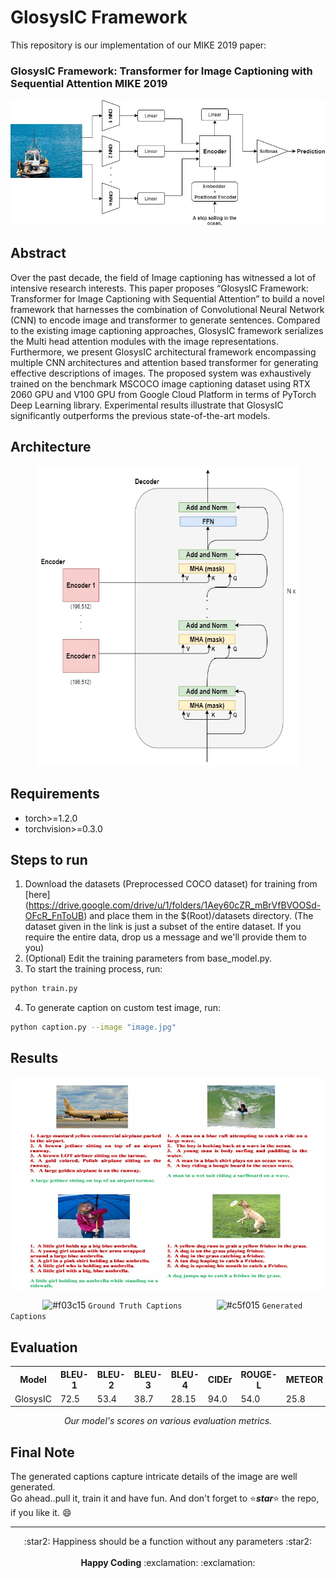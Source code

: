 # GlosysIC Framework


This repository is our implementation of our MIKE 2019 paper: <br>
### GlosysIC Framework: Transformer for Image Captioning with Sequential Attention MIKE 2019

<p align="center">
  <img src="images/MIKE_GlosysIC_Architecture.jpg">
</p>

## Abstract
Over the past decade, the field of Image captioning has witnessed a lot of intensive research interests. This paper proposes
“GlosysIC Framework: Transformer for Image Captioning with Sequential Attention” to build a novel framework that harnesses the
combination of Convolutional Neural Network (CNN) to encode image and transformer to generate sentences. Compared to the existing
image captioning approaches, GlosysIC framework serializes the Multi head attention modules with the image representations.
Furthermore, we present GlosysIC architectural framework encompassing multiple CNN architectures and attention based transformer
for generating effective descriptions of images. The proposed system was exhaustively trained on the benchmark MSCOCO image
captioning dataset using RTX 2060 GPU and V100 GPU from Google Cloud Platform in terms of PyTorch Deep Learning library.
Experimental results illustrate that GlosysIC significantly outperforms the previous state-of-the-art models.

## Architecture
<p align="center">
  <img width=420 height=480 src="images/GlosysIC_Transformer_Architecture.jpg">
</p>

## Requirements
* torch>=1.2.0 <br>
* torchvision>=0.3.0 <br>

## Steps to run
1. Download the datasets (Preprocessed COCO dataset) for training from [here] (https://drive.google.com/drive/u/1/folders/1Aey60cZR_mBrVfBVOOSd-OFcR_FnToUB) and place them in the $(Root)/datasets directory. (The dataset given in the link is just a subset of the entire dataset. If you require the entire data, drop us a message and we'll provide them to you) <br>
2. (Optional) Edit the training parameters from base_model.py.
3. To start the training process, run:
```.bash
python train.py
```
4. To generate caption on custom test image, run:
```.bash
python caption.py --image "image.jpg"
```

## Results
<img align='center' src="images/Evaluation_GlosysIC.jpg">

&nbsp;&nbsp;&nbsp;&nbsp;&nbsp;&nbsp;&nbsp;&nbsp;&nbsp;&nbsp;&nbsp;&nbsp; ![#f03c15](https://imgrp2.xiaolee.net/i/aHR0cHM6Ly9wbGFjZWhvbGQuaXQvMTUvZjAzYzE1LzAwMDAwMD90ZXh0PSs=.jpg) `Ground Truth Captions`
&nbsp;&nbsp;&nbsp;&nbsp;&nbsp;&nbsp;&nbsp;&nbsp;&nbsp;&nbsp;&nbsp;&nbsp; ![#c5f015](https://imgrp2.xiaolee.net/i/aHR0cHM6Ly9wbGFjZWhvbGQuaXQvMTUvYzVmMDE1LzAwMDAwMD90ZXh0PSs=.jpg) `Generated Captions`

## Evaluation
<table align='center'>
  <tr>
    <th>Model</th>
    <th>BLEU-1</th>
    <th>BLEU-2</th>
    <th>BLEU-3</th>
    <th>BLEU-4</th>
    <th>CIDEr</th>
    <th>ROUGE-L</th>
    <th>METEOR</th>    
  </tr>
  <tr>
    <td>GlosysIC</td>
    <td>72.5</td>
    <td>53.4</td>
    <td>38.7</td>
    <td>28.15</td>
    <td>94.0</td>
    <td>54.0</td>
    <td>25.8</td>    
  </tr>
</table>
<p align="center">
<em>Our model's scores on various evaluation metrics. </em><br>
</p>

## Final Note
The generated captions capture intricate details of the image are well generated. <br>
Go ahead..pull it, train it and have fun. And don't forget to :star:<b><i>star</i></b>:star: the repo, if you like it. :smile:

-------------------------------------
<p align="center">
:star2: Happiness should be a function without any parameters :star2: <br> <br>
<b>Happy Coding</b> :exclamation: :exclamation:
</p>
